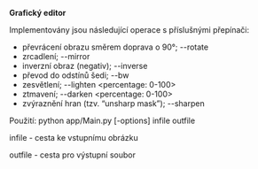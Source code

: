 **Grafický editor**


Implementovány jsou následující operace s příslušnými přepínači:

* převrácení obrazu směrem doprava o 90°; --rotate
* zrcadlení; --mirror
* inverzní obraz (negativ); --inverse
* převod do odstínů šedi; --bw
* zesvětlení; --lighten <percentage: 0-100>
* ztmavení; --darken <percentage: 0-100>
* zvýraznění hran (tzv. “unsharp mask”); --sharpen

Použití:
python app/Main.py [-options] infile outfile

infile - cesta ke vstupnímu obrázku

outfile - cesta pro výstupní soubor
